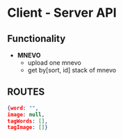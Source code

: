 # Client - Server API

## Functionality
- **MNEVO**
  - upload one mnevo
  - get by[sort, id] stack of mnevo
  
## ROUTES

```json
{word: "",
image: null,
tagWords: [],
tagImage: []}
```